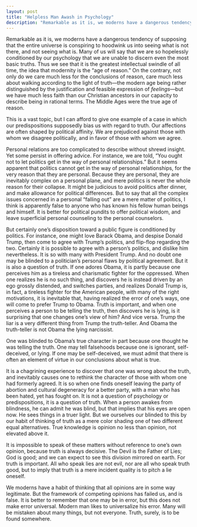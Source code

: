 ```yaml
---
layout: post
title: "Helpless Man Awash in Psychology"
description: "Remarkable as it is, we moderns have a dangerous tendency of supposing that the entire universe is conspiring to hoodwink us into seeing what is not there, and not seeing what is..."
---
```


Remarkable as it is, we moderns have a dangerous tendency of supposing that the entire universe is conspiring to hoodwink us into seeing what is not there, and not seeing what is. Many of us will say that we are so hopelessly conditioned by our psychology that we are unable to discern even the most basic truths. Thus we see that it is the greatest intellectual swindle of all time, the idea that modernity is the “age of reason.” On the contrary, not only do we care much less for the conclusions of reason, care much less about walking according to the light of truth—the modern age being rather distinguished by the justification and feasible expression of _feelings_—but we have much less faith than our Christian ancestors in our capacity to describe being in rational terms. The Middle Ages were the true age of reason.

This is a vast topic, but I can afford to give one example of a case in which our predispositions supposedly bias us with regard to truth. Our affections are often shaped by political affinity. We are prejudiced against those with whom we disagree politically, and in favor of those with whom we agree.

Personal relations are too complicated to describe without shrewd insight. Yet some persist in offering advice. For instance, we are told, “You ought not to let politics get in the way of personal relationships.” But it seems apparent that politics cannot get in the way of personal relationships, for the very reason that they are personal. Because they are personal, they are inevitably complex on a personal plane, and mere politics is never the whole reason for their collapse. It might be judicious to avoid politics after dinner, and make allowance for political differences. But to say that all the complex issues concerned in a personal “falling out” are a mere matter of politics, I think is apparently false to anyone who has known his fellow human beings and himself. It is better for political pundits to offer political wisdom, and leave superficial personal counseling to the personal counselors.

But certainly one’s disposition toward a public figure is conditioned by politics. For instance, one might love Barack Obama, and despise Donald Trump, then come to agree with Trump’s politics, and flip-flop regarding the two. Certainly it is possible to agree with a person’s politics, and dislike him nevertheless. It is so with many with President Trump. And no doubt one may be blinded to a politician’s personal flaws by political agreement. But it is also a question of truth. If one adores Obama, it is partly because one perceives him as a tireless and charismatic fighter for the oppressed. When one realizes he is no such thing, and discovers he is instead driven by an ego grossly distended, and switches parties, and realizes Donald Trump is, in fact, a tireless fighter for the American people, with many of the right motivations, it is inevitable that, having realized the error of one’s ways, one will come to prefer Trump to Obama. Truth is important, and when one perceives a person to be telling the truth, then discovers he is lying, is it surprising that one changes one’s view of him? And vice versa. Trump the liar is a very different thing from Trump the truth-teller. And Obama the truth-teller is not Obama the lying narcissist.

One was blinded to Obama’s true character in part because one thought he was telling the truth. One may tell falsehoods because one is ignorant, self-deceived, or lying. If one may be self-deceived, we must admit that there is often an element of virtue in our conclusions about what is true.

It is a chagrining experience to discover that one was wrong about the truth, and inevitably causes one to rethink the character of those with whom one had formerly agreed. It is so when one finds oneself leaving the party of abortion and cultural degeneracy for a better party, with a man who has been hated, yet has fought on. It is not a question of psychology or predispositions, it is a question of truth. When a person awakes from blindness, he can admit he was blind, but that implies that his eyes are open now. He sees things in a truer light. But we ourselves our blinded to this by our habit of thinking of truth as a mere color shading one of two different equal alternatives. True knowledge is opinion no less than opinion, not elevated above it.

It is impossible to speak of these matters without reference to one’s own opinion, because truth is always decisive. The Devil is the Father of Lies; God is good; and we can expect to see this division mirrored on earth. For truth is important. All who speak lies are not evil, nor are all who speak truth good, but to imply that truth is a mere incident quality is to pitch a lie oneself.

We moderns have a habit of thinking that all opinions are in some way legitimate. But the framework of competing opinions has failed us, and is false. It is better to remember that one may be in error, but this does not make error universal. Modern man likes to universalize his error. Many will be mistaken about many things, but not everyone. Truth, surely, is to be found somewhere.
